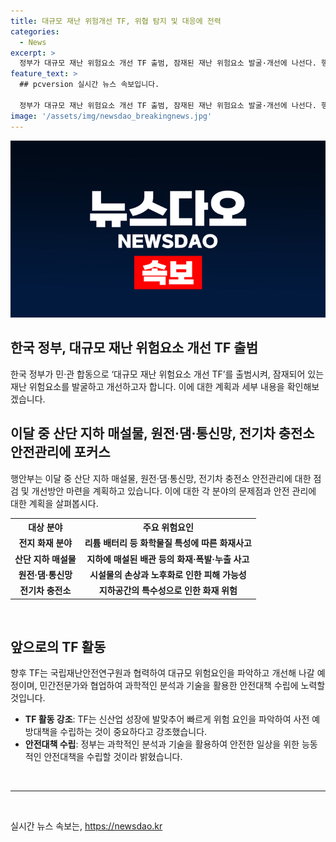 ```yaml
---
title: 대규모 재난 위험개선 TF, 위협 탐지 및 대응에 전력
categories:
  - News
excerpt: >
  정부가 대규모 재난 위험요소 개선 TF 출범, 잠재된 재난 위험요소 발굴·개선에 나선다. 행정안전부는 윤석열 대통령의 지시에 따라 TF를 구성, 사회적 위험을 점검하고 개선방안 마련할 예정. 전지 화재, 산단 지하 매설물, 원전·댐·통신망, 전기차 충전소 등 안전문제에 대한 TF 회의를 통해 해결책 모색 중. 더불어 국립재난안전연구원과 협업해 위험요인을 찾아내고 개선할 계획. 이상민 장관은 과학적인 안전대책 수립을 강조하며, 민간 전문가와의 협업을 통해 안전한 사회를 위해 최선을 다할 것을 약속했다.
feature_text: >
  ## pcversion 실시간 뉴스 속보입니다.

  정부가 대규모 재난 위험요소 개선 TF 출범, 잠재된 재난 위험요소 발굴·개선에 나선다. 행정안전부는 윤석열 대통령의 지시에 따라 TF를 구성, 사회적 위험을 점검하고 개선방안 마련할 예정. 전지 화재, 산단 지하 매설물, 원전·댐·통신망, 전기차 충전소 등 안전문제에 대한 TF 회의를 통해 해결책 모색 중. 더불어 국립재난안전연구원과 협업해 위험요인을 찾아내고 개선할 계획. 이상민 장관은 과학적인 안전대책 수립을 강조하며, 민간 전문가와의 협업을 통해 안전한 사회를 위해 최선을 다할 것을 약속했다.
image: '/assets/img/newsdao_breakingnews.jpg'
---
```


<p><img src="/assets/img/newsdao_breakingnews.jpg" alt="pcversion 속보" /></p>

<h2 data-ke-size="size26">한국 정부, 대규모 재난 위험요소 개선 TF 출범</h2>

<p data-ke-size="size16">한국 정부가 민·관 합동으로 ‘대규모 재난 위험요소 개선 TF’를 출범시켜, 잠재되어 있는 재난 위험요소를 발굴하고 개선하고자 합니다. 이에 대한 계획과 세부 내용을 확인해보겠습니다.</p>

<h2 data-ke-size="size24">이달 중 산단 지하 매설물, 원전·댐·통신망, 전기차 충전소 안전관리에 포커스</h2>

<p data-ke-size="size16">행안부는 이달 중 산단 지하 매설물, 원전·댐·통신망, 전기차 충전소 안전관리에 대한 점검 및 개선방안 마련을 계획하고 있습니다. 이에 대한 각 분야의 문제점과 안전 관리에 대한 계획을 살펴봅시다.</p>

<table>
    <tr>
        <th>대상 분야</th>
        <th>주요 위험요인</th>
    </tr>
    <tr>
        <td style="text-align: center; height: 17px;"><b>전지 화재 분야</b></td>
        <td style="text-align: center; height: 17px;"><b>리튬 배터리 등 화학물질 특성에 따른 화재사고</b></td>
    </tr>
    <tr>
        <td style="text-align: center; height: 17px;"><b>산단 지하 매설물</b></td>
        <td style="text-align: center; height: 17px;"><b>지하에 매설된 배관 등의 화재·폭발·누출 사고</b></td>
    </tr>
    <tr>
        <td style="text-align: center; height: 17px;"><b>원전·댐·통신망</b></td>
        <td style="text-align: center; height: 17px;"><b>시설물의 손상과 노후화로 인한 피해 가능성</b></td>
    </tr>
    <tr>
        <td style="text-align: center; height: 17px;"><b>전기차 충전소</b></td>
        <td style="text-align: center; height: 17px;"><b>지하공간의 특수성으로 인한 화재 위험</b></td>
    </tr>
</table>

<p data-ke-size="size16">&nbsp;</p>

<h2 data-ke-size="size24">앞으로의 TF 활동</h2>

<p data-ke-size="size16">향후 TF는 국립재난안전연구원과 협력하여 대규모 위험요인을 파악하고 개선해 나갈 예정이며, 민간전문가와 협업하여 과학적인 분석과 기술을 활용한 안전대책 수립에 노력할 것입니다.</p>

<ul>
    <li><b>TF 활동 강조</b>: TF는 신산업 성장에 발맞추어 빠르게 위험 요인을 파악하여 사전 예방대책을 수립하는 것이 중요하다고 강조했습니다.</li>
    <li><b>안전대책 수립</b>: 정부는 과학적인 분석과 기술을 활용하여 안전한 일상을 위한 능동적인 안전대책을 수립할 것이라 밝혔습니다.</li>
</ul>

<p data-ke-size="size16">&nbsp;</p>

<hr>

<p data-ke-size="size16">&nbsp;</p>
실시간 뉴스 속보는, <a href="https://newsdao.kr" rel="dofollow">https://newsdao.kr</a>


